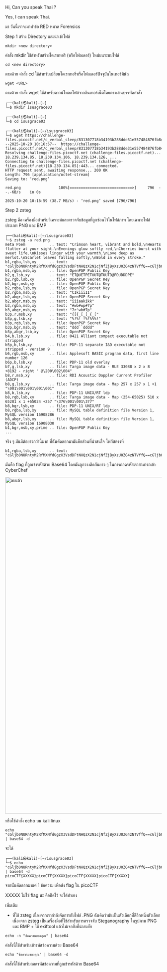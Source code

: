 Hi, Can you speak Thai ?

Yes, I can speak Thai.

มา วันนี้เราจะมาทำข้อ RED หมวด Forensics 

Step 1 สร้าง Directory และนำเข้าไฟล์

```
mkdir <new directory>
```
คำสั่ง mkdir ใช้สำหรับสร้างไดเรกทอรี (หรือโฟลเดอร์) ใหม่บนระบบไฟล์
```
cd <new directory>
```
ตามด้วย คำสั่ง cd ใช้สำหรับเปลี่ยนไดเรกทอรีหรือโฟลเดอร์ปัจจุบันในเทอร์มินัล
```
wget <URL>
```
ตามด้วย คำสั่ง wget ใช้สำหรับดาวน์โหลดไฟล์จากอินเทอร์เน็ตโดยตรงผ่านบรรทัดคำสั่ง
```
┌──(kali㉿kali)-[~]
└─$ mkdir isusgrace03   
                                                                                             
┌──(kali㉿kali)-[~]
└─$ cd isusgrace03
                                                                                             
┌──(kali㉿kali)-[~/isusgrace03]
└─$ wget https://challenge-files.picoctf.net/c_verbal_sleep/831307718b34193b288dde31e557484876fb84978b5818e2627e453a54aa9ba6/red.png
--2025-10-20 10:16:57--  https://challenge-files.picoctf.net/c_verbal_sleep/831307718b34193b288dde31e557484876fb84978b5818e2627e453a54aa9ba6/red.png
Resolving challenge-files.picoctf.net (challenge-files.picoctf.net)... 18.239.134.85, 18.239.134.106, 18.239.134.126, ...
Connecting to challenge-files.picoctf.net (challenge-files.picoctf.net)|18.239.134.85|:443... connected.
HTTP request sent, awaiting response... 200 OK
Length: 796 [application/octet-stream]
Saving to: ‘red.png’

red.png                 100%[============================>]     796  --.-KB/s    in 0s      

2025-10-20 10:16:59 (38.7 MB/s) - ‘red.png’ saved [796/796]
```

Step 2 zsteg

zsteg คือ เครื่องมือสำหรับวิเคราะห์และตรวจจับข้อมูลที่ถูกซ่อนไว้ในไฟล์ภาพ โดยเฉพาะไฟล์ประเภท PNG และ BMP
```
┌──(kali㉿kali)-[~/isusgrace03]
└─$ zsteg -a red.png
meta Poem           .. text: "Crimson heart, vibrant and bold,\nHearts flutter at your sight.\nEvenings glow softly red,\nCherries burst with sweet life.\nKisses linger with your warmth.\nLove deep as merlot.\nScarlet leaves falling softly,\nBold in every stroke."
b1,rgba,lsb,xy      .. text: "cGljb0NURntyM2RfMXNfdGgzX3VsdDFtNHQzX2N1cjNfZjByXzU0ZG4zNTVffQ==cGljb0NURntyM2RfMXNfdGgzX3VsdDFtNHQzX2N1cjNfZjByXzU0ZG4zNTVffQ==cGljb0NURntyM2RfMXNfdGgzX3VsdDFtNHQzX2N1cjNfZjByXzU0ZG4zNTVffQ==cGljb0NURntyM2RfMXNfdGgzX3VsdDFtNHQzX2N1cjNfZjByXzU0ZG4zNTVffQ=="
b1,rgba,msb,xy      .. file: OpenPGP Public Key
b2,g,lsb,xy         .. text: "ET@UETPETUUT@TUUTD@PDUDDDPE"
b2,rgb,lsb,xy       .. file: OpenPGP Secret Key
b2,bgr,msb,xy       .. file: OpenPGP Public Key
b2,rgba,lsb,xy      .. file: OpenPGP Secret Key
b2,rgba,msb,xy      .. text: "CIkiiiII"
b2,abgr,lsb,xy      .. file: OpenPGP Secret Key
b2,abgr,msb,xy      .. text: "iiiaakikk"
b3,rgba,msb,xy      .. text: "#wb#wp#7p"
b3,abgr,msb,xy      .. text: "7r'wb#7p"
b3p,r,msb,xy        .. text: "{[{_[_[_{_["
b3p,g,lsb,xy        .. text: "%!%! !%!%%%!"
b3p,rgb,lsb,xy      .. file: OpenPGP Secret Key
b3p,bgr,msb,xy      .. text: "ddd``dddd"
b3p,abgr,lsb,xy     .. file: OpenPGP Secret Key
b4,b,lsb,xy         .. file: 0421 Alliant compact executable not stripped
b5p,b,lsb,xy        .. file: PDP-11 separate I&D executable not stripped - version 9
b6,rgb,msb,xy       .. file: Applesoft BASIC program data, first line number 126
b6p,b,lsb,xy        .. file: PDP-11 old overlay
b7,g,lsb,xy         .. file: Targa image data - RLE 33088 x 2 x 8 +8192 - right " @\200\002\004"                                                                                          
b8,r,msb,xy         .. file: RDI Acoustic Doppler Current Profiler (ADCP)
b8,g,lsb,xy         .. file: Targa image data - Map 257 x 257 x 1 +1 "\001\001\001\001\001"
b8,b,lsb,xy         .. file: PDP-11 UNIX/RT ldp
b8,rgb,lsb,xy       .. file: Targa image data - Map (254-65025) 510 x 65281 x 1 +65024 +257 "\376\001\001\377"                                                                            
b8,bgr,lsb,xy       .. file: PDP-11 UNIX/RT ldp
b8,rgba,lsb,xy      .. file: MySQL table definition file Version 1, MySQL version 16908286
b8,abgr,lsb,xy      .. file: MySQL table definition file Version 1, MySQL version 16908030
b1,bgr,msb,xy,prime .. file: OpenPGP Public Key
...
```
จริง ๆ มันมีต่อยาวกว่านี้มาก ที่ฉันคัดลอกมามันคือส่วนที่น่าสนใจ โฟกัสตรงที่
```
b1,rgba,lsb,xy      .. text: "cGljb0NURntyM2RfMXNfdGgzX3VsdDFtNHQzX2N1cjNfZjByXzU0ZG4zNTVffQ==cGljb0NURntyM2RfMXNfdGgzX3VsdDFtNHQzX2N1cjNfZjByXzU0ZG4zNTVffQ==cGljb0NURntyM2RfMXNfdGgzX3VsdDFtNHQzX2N1cjNfZjByXzU0ZG4zNTVffQ==cGljb0NURntyM2RfMXNfdGgzX3VsdDFtNHQzX2N1cjNfZjByXzU0ZG4zNTVffQ=="
```
มันคือ flag ที่ถูกเข้ารหัสด้วย Base64 โดยมันถูกวางติดกันยาว ๆ ในการถอดรหัสเราสามารถเข้า CyberChef

<img width="1920" height="1080" alt="ลบแล้ว" src="https://github.com/user-attachments/assets/d0d7472c-3968-4fea-b407-5a249043f964" />

หรือใช้คำสั่ง echo บน kali linux
```
echo "cGljb0NURntyM2RfMXNfdGgzX3VsdDFtNHQzX2N1cjNfZjByXzU0ZG4zNTVffQ==cGljb0NURntyM2RfMXNfdGgzX3VsdDFtNHQzX2N1cjNfZjByXzU0ZG4zNTVffQ==cGljb0NURntyM2RfMXNfdGgzX3VsdDFtNHQzX2N1cjNfZjByXzU0ZG4zNTVffQ==cGljb0NURntyM2RfMXNfdGgzX3VsdDFtNHQzX2N1cjNfZjByXzU0ZG4zNTVffQ==" | base64 -d
```
จะได้
```
┌──(kali㉿kali)-[~/isusgrace03]
└─$ echo "cGljb0NURntyM2RfMXNfdGgzX3VsdDFtNHQzX2N1cjNfZjByXzU0ZG4zNTVffQ==cGljb0NURntyM2RfMXNfdGgzX3VsdDFtNHQzX2N1cjNfZjByXzU0ZG4zNTVffQ==cGljb0NURntyM2RfMXNfdGgzX3VsdDFtNHQzX2N1cjNfZjByXzU0ZG4zNTVffQ==cGljb0NURntyM2RfMXNfdGgzX3VsdDFtNHQzX2N1cjNfZjByXzU0ZG4zNTVffQ==" | base64 -d
picoCTF{XXXXX}picoCTF{XXXXX}picoCTF{XXXXX}picoCTF{XXXXX}
```
จากนั้นคัดลอกมาแค่ 1 ข้อความ เพื่อส่ง flag ใน picoCTF

XXXXX ไม่ใช่ flag นะ คือปิดไว้ จะได้ทำเอง

เพิ่มเติม

- ที่ใช้ zsteg เนื่องจากเรากำลังจัดการกับไฟล์ .PNG ฉันคิดว่ามันเป็นตัวเลือกที่ดีอีกหนึ่งตัวเลือก เนื่องจาก zsteg เป็นเครื่องมือที่ใช้สำหรับการตรวจจับ Steganography ในรูปภาพ PNG และ BMP + ใช้ exiftool แล้วไม่เจอสิ่งที่น่าสงสัย
```
echo -n "ข้อความของคุณ" | base64
```
คำสั่งนี้ใช้สำหรับเข้ารหัสข้อความด้วย Base64
```
echo "ข้อความของคุณ" | base64 -d
```
คำสั่งนี้ใช้สำหรับถอดรหัสข้อความที่ถูกเข้ารหัสด้วย Base64
